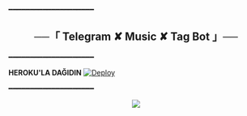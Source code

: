 ━━━━━━━━━━━━━━━━━━━━

<h2 align="center">
    ──「 Telegram ✘ Music ✘ Tag Bot 」──
</h2>

━━━━━━━━━━━━━━━━━━━━

<b> HEROKU'LA DAĞIDIN</b>
[![Deploy](https://www.herokucdn.com/deploy/button.svg)](https://heroku.com/deploy?template=https://github.com/offlineflood/TelegramMusicTagBot.git)

━━━━━━━━━━━━━━━━━━━━

<p align="center">
  <img src="https://graph.org/file/35444b7d40fff28719e62.jpg">
</p>

